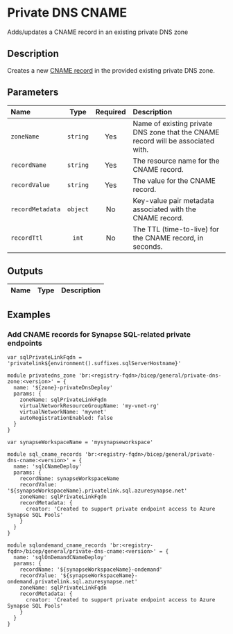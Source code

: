 # Private DNS CNAME

Adds/updates a CNAME record in an existing private DNS zone

## Description

Creates a new [CNAME record](https://learn.microsoft.com/en-us/azure/dns/dns-zones-records#cname-records) in the provided existing private DNS zone.

## Parameters

| Name             | Type     | Required | Description                                                                      |
| :--------------- | :------: | :------: | :------------------------------------------------------------------------------- |
| `zoneName`       | `string` | Yes      | Name of existing private DNS zone that the CNAME record will be associated with. |
| `recordName`     | `string` | Yes      | The resource name for the CNAME record.                                          |
| `recordValue`    | `string` | Yes      | The value for the CNAME record.                                                  |
| `recordMetadata` | `object` | No       | Key-value pair metadata associated with the CNAME record.                        |
| `recordTtl`      | `int`    | No       | The TTL (time-to-live) for the CNAME record, in seconds.                         |

## Outputs

| Name | Type | Description |
| :--- | :--: | :---------- |

## Examples

### Add CNAME records for Synapse SQL-related private endpoints

```bicep
var sqlPrivateLinkFqdn = 'privatelink${environment().suffixes.sqlServerHostname}'

module privatedns_zone 'br:<registry-fqdn>/bicep/general/private-dns-zone:<version>' = {
  name: '${zone}-privateDnsDeploy'
  params: {
    zoneName: sqlPrivateLinkFqdn
    virtualNetworkResourceGroupName: 'my-vnet-rg'
    virtualNetworkName: 'myvnet'
    autoRegistrationEnabled: false
  }
}

var synapseWorkspaceName = 'mysynapseworkspace'

module sql_cname_records 'br:<registry-fqdn>/bicep/general/private-dns-cname:<version>' = {
  name: 'sqlCNameDeploy'
  params: {
    recordName: synapseWorkspaceName
    recordValue: '${synapseWorkspaceName}.privatelink.sql.azuresynapse.net'
    zoneName: sqlPrivateLinkFqdn
    recordMetadata: {
      creator: 'Created to support private endpoint access to Azure Synapse SQL Pools'
    }
  }
}

module sqlondemand_cname_records 'br:<registry-fqdn>/bicep/general/private-dns-cname:<version>' = {
  name: 'sqlOnDemandCNameDeploy'
  params: {
    recordName: '${synapseWorkspaceName}-ondemand'
    recordValue: '${synapseWorkspaceName}-ondemand.privatelink.sql.azuresynapse.net'
    zoneName: sqlPrivateLinkFqdn
    recordMetadata: {
      creator: 'Created to support private endpoint access to Azure Synapse SQL Pools'
    }
  }
}
```
